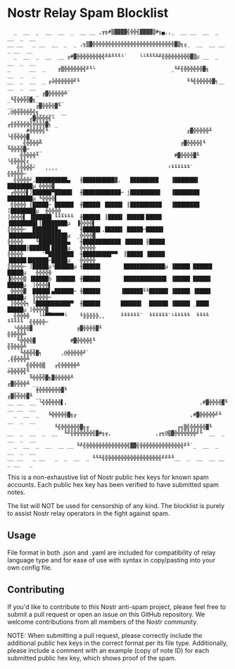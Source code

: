 # Nostr Relay Spam Blocklist

      _  __  _  __  __  _  __ __ ,╥╗#▒▓▓▓▓╣╬╬╣▓▓▓▓▒#╗▄,,_  __ __  __  _  __  _  __
    __ __   _ __  __  _  _ ,╗▒▓╬╬╬╬╬╬╬╬╬╬╬╬╬╬╬╬╬╬╬╬╬╬╬╬╬╬▓▒╗╓_  __  __ __   _ __  __
      _  __  _  __  __ ╓#▓╬╬╬╬╬╬╬╬╣╝╩╙╙╙└`    └└╙╙╙╨╝╣╬╬╬╬╬╬╬╬▓▒µ __  _  __  _  __
    _      __  _    ╔▒╬╬╬╬╬╬╣╝╙└                        _╙╝╣╬╬╬╬╬╬▓╗       __  _   _
    __  _  __  _ ╓å╬╬╬╬╬╬╝╙                                  ╙╚╣╬╬╬╬╬▓╕__  __  _  __
      _  __  _ ╔▓╬╬╬╬╬╩`                                        _╙╣╬╬╬╬▓╗__  _  __
    __ __  _ ╔▓╬╬╬╬▓╙                                            ,@╬╬╬╬╬╬╣╗__ __  __
       _   ╓▓╬╬╬╬╣└                                            ╓╣╬╬╬╬╬╣╬╬╬╬▓╕ _
      __  #╬╬╬╬╣╙                                            ╓▓╬╬╬╬╬╨  └╣╬╬╬╬▓_  _
    __ __╣╬╬╬╬╩                                            ╔▓╬╬╬╬╣╙      ╙╬╬╬╬▓⌐  __
      _ ╣╬╬╬╬╙                                           #▓╬╬╬╬▓╙         └╣╬╬╬╣ε_
       ╣╬╬╬╬┘   ,,,,                                   ²╙╙╙╙╙╙`             ╣╬╬╬╬⌐
    __╣╬╬╬╬╛,██████████▄   ╫██████████▓,   █████████    ▐███████▌  ████████µ_╬╬╬╬▓__
     ╓╬╬╬╬▌]██████▀█████▌  ╫████████████⌐ j█████████▌   ▐████████  ████████µ ╙╬╬╬╬▌
     ╣╬╬╬╬ ║█████─ ██████  ╫█████▌ █████▌ ║██████████   ▐████████ ]████████µ  ╫╬╬╬╬_
    ]╬╬╬╬▌ ▐██████ ╙╙╙╙╙╙  ╫█████▌ ║████▌ █████▌█████   ▐████████▌║████████µ  ▐╬╬╬╬▌
    ║╬╬╬╬⌐  ████████▄      ╫█████▌,█████▌ █████⌐█████▌  ▐██████████████████µ  _╬╬╬╬▓
    ╟╬╬╬╬    ╙█████████▄   ╫████████████ ▐█████ ╟█████  ▐█████╟██████▌█████µ   ╬╬╬╬╬
    ╟╬╬╬╬      '▀████████  ╫█████████▀▀  ║█████ ▐█████  ▐█████▐██████⌐█████µ   ╬╬╬╬╬
    ║╬╬╬╬⌐ ]█████µ└██████µ ╫█████▌       █████████████µ ▐█████ ██████ █████µ   ╬╬╬╬╬
    ▐╬╬╬╬▒ ▐█████b ▐█████▌ ╫█████▌       █████████████▌ ▐█████ █████▌ █████µ  ]╬╬╬╬▌
     ╬╬╬╬▓  █████▌▄██████⌐ ╫█████▌      ▐██████╙╙██████ ▐█████ ▐████▌ █████µ  ║╬╬╬╬⌐
    _║╬╬╬╬╕ ╙███████████▀  ╫█████▌      ██████▌  ██████ ▐█████ _████  █████µ ]╬╬╬╬▓_
     _╣╬╬╬╬   └╙▀▀▀▀▀▀└    ╙╠╠╠╠╠,,     ╙╙╙╙╙╙`  ╙╙╙╙╙╙`└╙╙╙╙╙  ╙╙╙╙  ╙╙╙╙╙  ╣╬╬╬╬⌐
      └╬╬╬╬▓              ╔▓╬╬╬╬▓╙                                          ╣╬╬╬╬╩
    __ ╙╬╬╬╬▓           #▓╬╬╬╬╣╙                                           ╣╬╬╬╬╩ __
      _ ╙╬╬╬╬▓╕      ,@╬╬╬╬╬╝`                                           ,╣╬╬╬╬╩ _
    __ ___╣╬╬╬╬▒   ╓╣╬╬╬╬╬╩                                             é╬╬╬╬╣╙_  __
       _   ╚╬╬╬╬▓╗▓╬╬╬╬╬╨                                             ╓▓╬╬╬╬╩ _
      __  _  ╫╬╬╬╬╬╬╬▓╙                                             ╓▓╬╬╬╬▓╙ __  _
    __ __  __ └╣╬╬╬╬╬▌,                                          ,#▓╬╬╬╬▓╙ __ __  __
      _  __  _   ╚╬╬╬╬╬▓╗╓                                    ,#▓╬╬╬╬╬╝╙ __  _  __
                   ╙╣╬╬╬╬╬╬▓╗╥                            ╓╗▒╣╬╬╬╬╬▓╙
    __  _  __  _  __  ╙╝╣╬╬╬╬╬╬╣▓#╗╥,              ,╓╗@▒▓╬╬╬╬╬╬╬╝╙  __  _  __  _  __
      _  __  _  __  __ __ ╙╝╣╬╬╬╬╬╬╬╬╬╬╬╬╬╣▓▓╣╬╬╬╬╬╬╬╬╬╬╬╬╬╣╝╙`_  __  _  __  _  __
    __ __   _ __   _  _  __  _ ╙╙╨╣╣╬╬╬╬╬╬╬╬╬╬╬╬╬╬╬╬╣╝╝╨╙__  _  __  __ __   _ __   _
    

This is a non-exhaustive list of Nostr public hex keys for known spam accounts. Each public hex key has been verified to have submitted spam notes.

The list will NOT be used for censorship of any kind. The blocklist is purely to assist Nostr relay operators in the fight against spam.

## Usage

File format in both .json and .yaml are included for compatibility of relay language type and for ease of use with syntax in copy/pasting into your own config file.

## Contributing

If you'd like to contribute to this Nostr anti-spam project, please feel free to submit a pull request or open an issue on this GitHub repository. We welcome contributions from all members of the Nostr community.

NOTE: When submitting a pull request, please correctly include the additional public hex keys in the correct format per its file type. Additionally, please include a comment with an example (copy of note ID) for each submitted public hex key, which shows proof of the spam.
